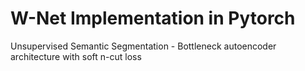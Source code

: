 # W-Net Implementation in Pytorch
Unsupervised Semantic Segmentation - Bottleneck autoencoder architecture with soft n-cut loss
